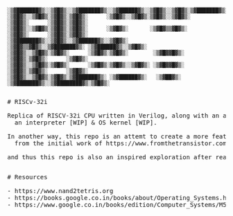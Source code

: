 ```

░▒▓███████▓▒░░▒▓█▓▒░░▒▓███████▓▒░░▒▓██████▓▒░░▒▓█▓▒░░▒▓█▓▒░▒▓███████▓▒░░▒▓███████▓▒░░▒▓█▓▒░ 
░▒▓█▓▒░░▒▓█▓▒░▒▓█▓▒░▒▓█▓▒░      ░▒▓█▓▒░░▒▓█▓▒░▒▓█▓▒░░▒▓█▓▒░      ░▒▓█▓▒░      ░▒▓█▓▒░▒▓█▓▒░ 
░▒▓█▓▒░░▒▓█▓▒░▒▓█▓▒░▒▓█▓▒░      ░▒▓█▓▒░       ░▒▓█▓▒▒▓█▓▒░       ░▒▓█▓▒░      ░▒▓█▓▒░▒▓█▓▒░ 
░▒▓███████▓▒░░▒▓█▓▒░░▒▓██████▓▒░░▒▓█▓▒░       ░▒▓█▓▒▒▓█▓▒░░▒▓███████▓▒░ ░▒▓██████▓▒░░▒▓█▓▒░ 
░▒▓█▓▒░░▒▓█▓▒░▒▓█▓▒░      ░▒▓█▓▒░▒▓█▓▒░        ░▒▓█▓▓█▓▒░        ░▒▓█▓▒░▒▓█▓▒░      ░▒▓█▓▒░ 
░▒▓█▓▒░░▒▓█▓▒░▒▓█▓▒░      ░▒▓█▓▒░▒▓█▓▒░░▒▓█▓▒░ ░▒▓█▓▓█▓▒░        ░▒▓█▓▒░▒▓█▓▒░      ░▒▓█▓▒░ 
░▒▓█▓▒░░▒▓█▓▒░▒▓█▓▒░▒▓███████▓▒░ ░▒▓██████▓▒░   ░▒▓██▓▒░  ░▒▓███████▓▒░░▒▓████████▓▒░▒▓█▓▒░ 
                                                                                
```
                                                                                        


<pre>
# RISCv-32i

Replica of RISCV-32i CPU written in Verilog, along with an assembler written in zig,
  an interpreter [WIP] & OS kernel [WIP].

In another way, this repo is an attemt to create a more feature-rich & complete system
  from the initial work of https://www.fromthetransistor.com , 
  
and thus this repo is also an inspired exploration after reading github.com/geohot/fromthetransistor

</pre>

<pre>
# Resources

- https://www.nand2tetris.org
- https://books.google.co.in/books/about/Operating_Systems.html?id=0a-ouwEACAAJ&redir_esc=y
- https://www.google.co.in/books/edition/Computer_Systems/M5wVnwEACAAJ?hl=en
  
</pre>
